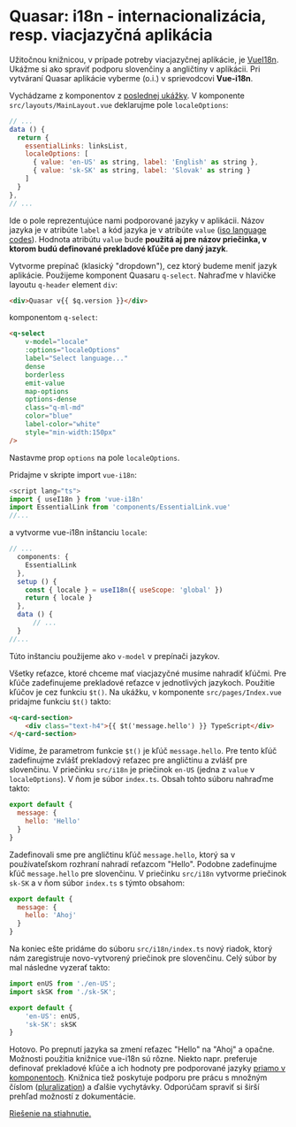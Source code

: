 # Quasar: i18n - internacionalizácia, resp. viacjazyčná aplikácia

Užitočnou knižnicou, v prípade potreby viacjazyčnej aplikácie, je [VueI18n](https://kazupon.github.io/vue-i18n/). Ukážme si ako spraviť podporu slovenčiny a angličtiny v aplikácii. Pri vytváraní Quasar aplikácie vyberme (o.i.) v sprievodcovi **Vue-i18n**.

Vychádzame z komponentov z [poslednej ukážky](zdroje/c5-quasar-vuelidate.zip). V komponente ``src/layouts/MainLayout.vue`` deklarujme pole ``localeOptions``:

```js
// ...
data () {
  return {
    essentialLinks: linksList,
    localeOptions: [
      { value: 'en-US' as string, label: 'English' as string },
      { value: 'sk-SK' as string, label: 'Slovak' as string }
    ]
  }
},
// ...
```
Ide o pole reprezentujúce nami podporované jazyky v aplikácii. Názov jazyka je v atribúte ``label`` a kód jazyka je v atribúte ``value`` ([iso language codes](https://www.andiamo.co.uk/resources/iso-language-codes/)). Hodnota atribútu ``value`` bude **použitá aj pre názov priečinka, v ktorom budú definované prekladové kľúče pre daný jazyk**.

Vytvorme prepínač (klasický "dropdown"), cez ktorý budeme meniť jazyk aplikácie. Použijeme komponent Quasaru ``q-select``. Nahraďme v hlavičke layoutu ``q-header`` element ``div``:
```html
<div>Quasar v{{ $q.version }}</div>
```
komponentom ``q-select``:
```html
<q-select
    v-model="locale"
    :options="localeOptions"
    label="Select language..."
    dense
    borderless
    emit-value
    map-options
    options-dense
    class="q-ml-md"
    color="blue"
    label-color="white"
    style="min-width:150px"
/>
```
Nastavme prop ``options`` na pole ``localeOptions``. 

Pridajme v skripte import ``vue-i18n``:
```js
<script lang="ts">
import { useI18n } from 'vue-i18n'
import EssentialLink from 'components/EssentialLink.vue'
//...
 ```
 a vytvorme vue-i18n inštanciu ``locale``:
```js
// ...
  components: {
    EssentialLink
  },
  setup () {
    const { locale } = useI18n({ useScope: 'global' })
    return { locale }
  },
  data () {
      // ...
  }
//...
```
Túto inštanciu použijeme ako ``v-model`` v prepínači jazykov.  

Všetky reťazce, ktoré chceme mať viacjazyčné musíme nahradiť kľúčmi. Pre kľúče zadefinujeme prekladové reťazce v jednotlivých jazykoch. Použitie kľúčov je cez funkciu ``$t()``. Na ukážku, v komponente ``src/pages/Index.vue`` pridajme funkciu ``$t()`` takto:

```html
<q-card-section>
    <div class="text-h4">{{ $t('message.hello') }} TypeScript</div>
</q-card-section>
```

Vidíme, že parametrom funkcie ``$t()`` je kľúč ``message.hello``. Pre tento kľúč zadefinujme zvlášť prekladový reťazec pre angličtinu a zvlášť pre slovenčinu. V priečinku ``src/i18n`` je priečinok ``en-US`` (jedna z ``value`` v ``localeOptions``). V ňom je súbor ``index.ts``. Obsah tohto súboru nahraďme takto:

```js
export default {
  message: {
    hello: 'Hello'
  }
}
```
Zadefinovali sme pre angličtinu kľúč ``message.hello``, ktorý sa v používateľskom rozhraní nahradí reťazcom "Hello". Podobne zadefinujme kľúč ``message.hello`` pre slovenčinu. V priečinku ``src/i18n`` vytvorme priečinok ``sk-SK`` a v ňom súbor ``index.ts`` s týmto obsahom:

```js
export default {
  message: {
    hello: 'Ahoj'
  }
}
```

Na koniec ešte pridáme do súboru ``src/i18n/index.ts`` nový riadok, ktorý nám zaregistruje novo-vytvorený priečinok pre slovenčinu. Celý súbor by mal následne vyzerať takto:

```js
import enUS from './en-US';
import skSK from './sk-SK';

export default {
    'en-US': enUS,
    'sk-SK': skSK
}
```

Hotovo. Po prepnutí jazyka sa zmení reťazec "Hello" na "Ahoj" a opačne. Možnosti použitia knižnice vue-i18n sú rôzne. Niekto napr. preferuje definovať prekladové kľúče a ich hodnoty pre podporované jazyky [priamo v komponentoch](https://kazupon.github.io/vue-i18n/guide/component.html#component-based-localization). Knižnica tiež poskytuje podporu pre prácu s množným číslom ([pluralization](https://kazupon.github.io/vue-i18n/guide/pluralization.html#pluralization)) a ďalšie vychytávky. Odporúčam spraviť si širší prehľad možností z dokumentácie.

[Riešenie na stiahnutie.](zdroje/c6-quasar-vuei18n.zip)